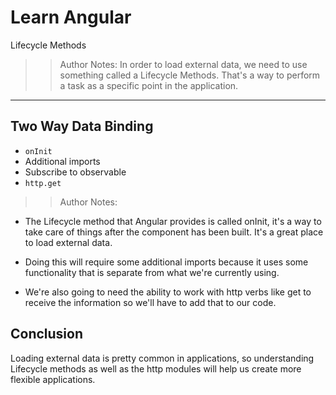 <!-- .slide: data-state="title" -->
# Learn Angular
Lifecycle Methods

> > Author Notes:
In order to load external data, we need to use something called a Lifecycle Methods. That's a way to perform a task as a specific point in the application.

---

## Two Way Data Binding
- `onInit`
- Additional imports
- Subscribe to observable
- `http.get`

> > Author Notes:

- The Lifecycle method that Angular provides is called onInit, it's a way to take care of things after the component has been built. It's a great place to load external data.

- Doing this will require some additional imports because it uses some functionality that is separate from what we're currently using.

- We're also going to need the ability to work with http verbs like get to receive the information so we'll have to add that to our code.

## Conclusion
Loading external data is pretty common in applications, so understanding Lifecycle methods as well as the http modules will help us create more flexible applications.
